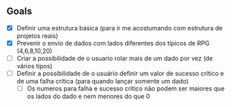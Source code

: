 
## Goals

- [x] Definir uma estrutura básica (para ir me acostumando com estrutura de projetos reais)
- [x] Prevenir o envio de dados com lados diferentes dos típicos de RPG (4,6,8,10,20)
- [ ] Criar a possibilidade de o usuario rolar mais de um dado por vez (de vários tipos)
- [ ] Definir a possibilidade de o usuário definir um valor de sucesso crítico e de uma falha crítica (para quando lançar somente um dado) 
     - [ ] Os numeros para falha e sucesso crítico não podem ser maiores que os lados do dado e nem menores do que 0 